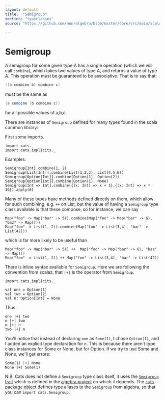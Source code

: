 ```yaml
---
layout: default
title:  "Semigroup"
section: "typeclasses"
source: "https://github.com/non/algebra/blob/master/core/src/main/scala/algebra/Semigroup.scala"

---
```

# Semigroup

A semigroup for some given type A has a single operation
(which we will call `combine`), which takes two values of type A, and
returns a value of type A. This operation must be guaranteed to be
associative. That is to say that:

```scala
((a combine b) combine c)
```

must be the same as

```scala
(a combine (b combine c))
```

for all possible values of a,b,c. 

There are instances of `Semigroup` defined for many types found in the
scala common library:

First some imports.

```tut:silent
import cats._
import cats.implicits._
```

Examples.

```tut:book
Semigroup[Int].combine(1, 2)
Semigroup[List[Int]].combine(List(1,2,3), List(4,5,6))
Semigroup[Option[Int]].combine(Option(1), Option(2))
Semigroup[Option[Int]].combine(Option(1), None)
Semigroup[Int => Int].combine({(x: Int) => x + 1},{(x: Int) => x * 10}).apply(6)
```

Many of these types have methods defined directly on them,
which allow for such combining, e.g. `++` on List, but the
value of having a `Semigroup` type class available is that these
compose, so for instance, we can say

```tut:book
Map("foo" -> Map("bar" -> 5)).combine(Map("foo" -> Map("bar" -> 6), "baz" -> Map()))
Map("foo" -> List(1, 2)).combine(Map("foo" -> List(3,4), "bar" -> List(42)))
```

which is far more likely to be useful than

```tut:book
Map("foo" -> Map("bar" -> 5)) ++  Map("foo" -> Map("bar" -> 6), "baz" -> Map())
Map("foo" -> List(1, 2)) ++ Map("foo" -> List(3,4), "bar" -> List(42))
```

There is inline syntax available for `Semigroup`. Here we are 
following the convention from scalaz, that `|+|` is the 
operator from `Semigroup`.

```tut:silent
import cats.implicits._

val one = Option(1)
val two = Option(2)
val n: Option[Int] = None
```

Thus.

```tut:book
one |+| two
n |+| two
n |+| n
two |+| n
```

You'll notice that instead of declaring `one` as `Some(1)`, I chose
`Option(1)`, and I added an explicit type declaration for `n`. This is
because there aren't type class instances for Some or None, but for
Option. If we try to use Some and None, we'll get errors:

```tut:nofail
Some(1) |+| None
None |+| Some(1)
```

N.B.
Cats does not define a `Semigroup` type class itself, it uses the [`Semigroup`
trait](https://github.com/non/algebra/blob/master/core/src/main/scala/algebra/Semigroup.scala)
which is defined in the [algebra project](https://github.com/non/algebra) on 
which it depends. The [`cats` package object](https://github.com/typelevel/cats/blob/master/core/src/main/scala/cats/package.scala)
defines type aliases to the `Semigroup` from algebra, so that you can
`import cats.Semigroup`.
